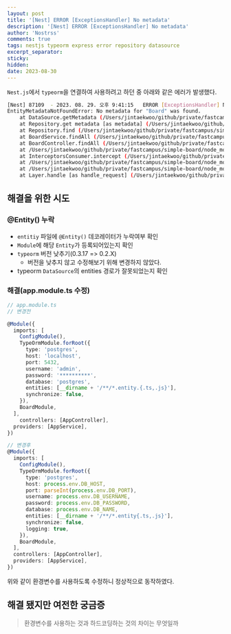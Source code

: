 ```yaml
---
layout: post
title: '[Nest] ERROR [ExceptionsHandler] No metadata'
description: '[Nest] ERROR [ExceptionsHandler] No metadata'
author: 'Nostrss'
comments: true
tags: nestjs typeorm express error repository datasource
excerpt_separator:
sticky:
hidden:
date: 2023-08-30
---
```


`Nest.js`에서 `typeorm`을 연결하여 사용하려고 하던 중 아래와 같은 에러가 발생했다.

```bash
[Nest] 87109  - 2023. 08. 29. 오후 9:41:15   ERROR [ExceptionsHandler] No metadata for "Board" was found.
EntityMetadataNotFoundError: No metadata for "Board" was found.
    at DataSource.getMetadata (/Users/jintaekwoo/github/private/fastcampus/simple-board/src/data-source/DataSource.ts:444:30)
    at Repository.get metadata [as metadata] (/Users/jintaekwoo/github/private/fastcampus/simple-board/src/repository/Repository.ts:53:40)
    at Repository.find (/Users/jintaekwoo/github/private/fastcampus/simple-board/src/repository/Repository.ts:524:39)
    at BoardService.findAll (/Users/jintaekwoo/github/private/fastcampus/simple-board/src/board/board.service.ts:35:33)
    at BoardController.findAll (/Users/jintaekwoo/github/private/fastcampus/simple-board/src/board/board.controller.ts:24:30)
    at /Users/jintaekwoo/github/private/fastcampus/simple-board/node_modules/@nestjs/core/router/router-execution-context.js:38:29
    at InterceptorsConsumer.intercept (/Users/jintaekwoo/github/private/fastcampus/simple-board/node_modules/@nestjs/core/interceptors/interceptors-consumer.js:11:20)
    at /Users/jintaekwoo/github/private/fastcampus/simple-board/node_modules/@nestjs/core/router/router-execution-context.js:46:60
    at /Users/jintaekwoo/github/private/fastcampus/simple-board/node_modules/@nestjs/core/router/router-proxy.js:9:23
    at Layer.handle [as handle_request] (/Users/jintaekwoo/github/private/fastcampus/simple-board/node_modules/express/lib/router/layer.js:95:5)
```

## 해결을 위한 시도

### @Entity() 누락

- `entitiy` 파일에 `@Entity()` 데코레이터가 누락여부 확인
- `Module`에 해당 `Entity`가 등록되어있는지 확인
- `typeorm` 버전 낮추기(0.3.17 => 0.2.X)
  - 버전을 낮추지 않고 수정해보기 위해 변경하지 않았다.
- typeorm `DataSource`의 entities 경로가 잘못되었는지 확인

### 해결(app.module.ts 수정)

```ts
// app.module.ts
// 변경전

@Module({
  imports: [
    ConfigModule(),
    TypeOrmModule.forRoot({
      type: 'postgres',
      host: 'localhost',
      port: 5432,
      username: 'admin',
      password: '**********',
      database: 'postgres',
      entities: [__dirname + '/**/*.entity.{.ts,.js}'],
      synchronize: false,
    }),
    BoardModule,
  ],
    controllers: [AppController],
  providers: [AppService],
})

// 변경후
@Module({
  imports: [
    ConfigModule(),
    TypeOrmModule.forRoot({
      type: 'postgres',
      host: process.env.DB_HOST,
      port: parseInt(process.env.DB_PORT),
      username: process.env.DB_USERNAME,
      password: process.env.DB_PASSWORD,
      database: process.env.DB_NAME,
      entities: [__dirname + '/**/*.entity{.ts,.js}'],
      synchronize: false,
      logging: true,
    }),
    BoardModule,
  ],
  controllers: [AppController],
  providers: [AppService],
})

```

위와 같이 환경변수를 사용하도록 수정하니 정상적으로 동작하였다.

## 해결 됐지만 여전한 궁금증

> 환경변수를 사용하는 것과 하드코딩하는 것의 차이는 무엇일까
